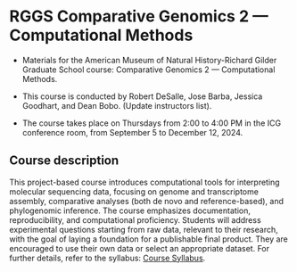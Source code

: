 # RGGS Comparative Genomics 2 — Computational Methods
* Materials for the American Museum of Natural History-Richard Gilder Graduate School course: Comparative Genomics 2 — Computational Methods.

* This course is conducted by Robert DeSalle, Jose Barba, Jessica Goodhart, and Dean Bobo. (Update instructors list). 

* The course takes place on Thursdays from 2:00 to 4:00 PM in the ICG conference room, from September 5 to December 12, 2024.

## Course description
This project-based course introduces computational tools for interpreting molecular sequencing data, focusing on genome and transcriptome assembly, comparative analyses (both de novo and reference-based), and phylogenomic inference. The course emphasizes documentation, reproducibility, and computational proficiency. Students will address experimental questions starting from raw data, relevant to their research, with the goal of laying a foundation for a publishable final product. They are encouraged to use their own data or select an appropriate dataset. For further details, refer to the syllabus: [Course Syllabus](https://github.com/josebarbamontoya/rggs_comparative_genomics_2/blob/main/CG2_Syllabus_Fall_2024_20240905.pdf).
